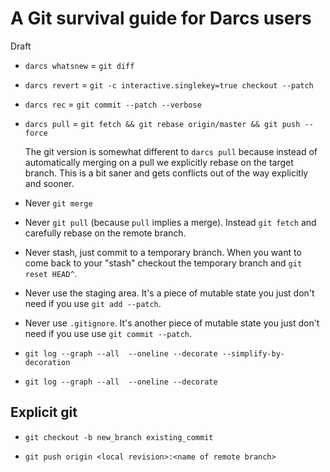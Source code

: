 # A Git survival guide for Darcs users

Draft

* `darcs whatsnew` = `git diff`

* `darcs revert` = `git -c interactive.singlekey=true checkout --patch`

* `darcs rec` = `git commit --patch --verbose`

* `darcs pull` = `git fetch && git rebase origin/master && git push
  --force`

    The git version is somewhat different to `darcs pull` because
    instead of automatically merging on a pull we explicitly rebase on
    the target branch.  This is a bit saner and gets conflicts out of
    the way explicitly and sooner.

* Never `git merge`

* Never `git pull` (because `pull` implies a merge).  Instead `git
   fetch` and carefully rebase on the remote branch.

* Never stash, just commit to a temporary branch.  When you want to
  come back to your "stash" checkout the temporary branch and `git
  reset HEAD^`.

* Never use the staging area.  It's a piece of mutable state you just
  don't need if you use `git add --patch`.

* Never use `.gitignore`.  It's another piece of mutable state you
  just don't need if you use use `git commit --patch`.


* `git log --graph --all  --oneline --decorate --simplify-by-decoration`

* `git log --graph --all  --oneline --decorate`

## Explicit git

* `git checkout -b new_branch existing_commit`

* `git push origin <local revision>:<name of remote branch>`

